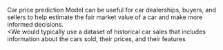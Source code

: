 Car price prediction Model can be useful for car dealerships, buyers, and sellers to help estimate the fair market value of a car and make more informed decisions.<br><We would typically use a dataset of historical car sales that includes information about the cars sold, their prices, and their features
